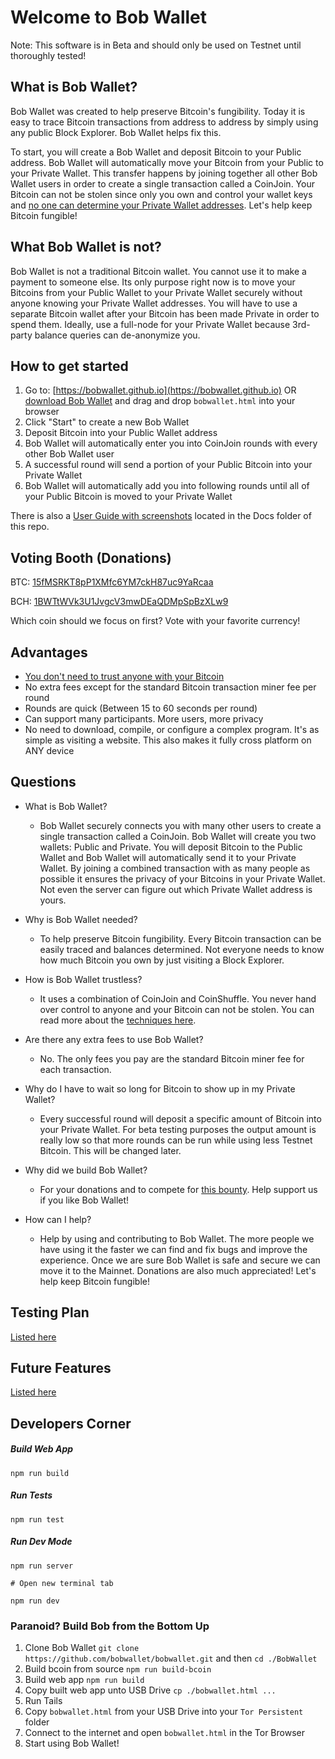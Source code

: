 # Welcome to Bob Wallet
Note: This software is in Beta and should only be used on Testnet until thoroughly tested!

## What is Bob Wallet?
Bob Wallet was created to help preserve Bitcoin's fungibility. Today it is easy to trace Bitcoin transactions from address to address by simply using any public Block Explorer. Bob Wallet helps fix this.

To start, you will create a Bob Wallet and deposit Bitcoin to your Public address. Bob Wallet will automatically move your Bitcoin from your Public to your Private Wallet. This transfer happens by joining together all other Bob Wallet users in order to create a single transaction called a CoinJoin. Your Bitcoin can not be stolen since only you own and control your wallet keys and [no one can determine your Private Wallet addresses](https://github.com/bobwallet/bobwallet/blob/master/docs/shufflelink.md). Let's help keep Bitcoin fungible!

## What Bob Wallet is not?

Bob Wallet is not a traditional Bitcoin wallet. You cannot use it to make a payment to someone else. Its only purpose right now is to move your Bitcoins from your Public Wallet to your Private Wallet securely without anyone knowing your Private Wallet addresses. You will have to use a separate Bitcoin wallet after your Bitcoin has been made Private in order to spend them. Ideally, use a full-node for your Private Wallet because 3rd-party balance queries can de-anonymize you.

## How to get started
1. Go to: [https://bobwallet.github.io](https://bobwallet.github.io) OR [download Bob Wallet](https://github.com/BobWallet/BobWallet/archive/master.zip) and drag and drop `bobwallet.html` into your browser
2. Click "Start" to create a new Bob Wallet
3. Deposit Bitcoin into your Public Wallet address
4. Bob Wallet will automatically enter you into CoinJoin rounds with every other Bob Wallet user
5. A successful round will send a portion of your Public Bitcoin into your Private Wallet
6. Bob Wallet will automatically add you into following rounds until all of your Public Bitcoin is moved to your Private Wallet

There is also a [User Guide with screenshots](https://github.com/BobWallet/BobWallet/blob/master/docs/user_guide/bobwallet_user_guide.md) located in the Docs folder of this repo.

## Voting Booth (Donations)
BTC: [15fMSRKT8pP1XMfc6YM7ckH87uc9YaRcaa](bitcoin:15fMSRKT8pP1XMfc6YM7ckH87uc9YaRcaa)

BCH: [1BWTtWVk3U1JvgcV3mwDEaQDMpSpBzXLw9](bitcoincash:1BWTtWVk3U1JvgcV3mwDEaQDMpSpBzXLw9)

Which coin should we focus on first? Vote with your favorite currency!


## Advantages
* [You don't need to trust anyone with your Bitcoin](https://github.com/bobwallet/bobwallet/blob/master/docs/shufflelink.md)
* No extra fees except for the standard Bitcoin transaction miner fee per round
* Rounds are quick (Between 15 to 60 seconds per round)
* Can support many participants. More users, more privacy
* No need to download, compile, or configure a complex program. It's as simple as visiting a website. This also makes it fully cross platform on ANY device

## Questions
* What is Bob Wallet?
  - Bob Wallet securely connects you with many other users to create a single transaction called a CoinJoin. Bob Wallet will create you two wallets: Public and Private. You will deposit Bitcoin to the Public Wallet and Bob Wallet will automatically send it to your Private Wallet. By joining a combined transaction with as many people as possible it ensures the privacy of your Bitcoins in your Private Wallet. Not even the server can figure out which Private Wallet address is yours.


* Why is Bob Wallet needed?
  - To help preserve Bitcoin fungibility. Every Bitcoin transaction can be easily traced and balances determined. Not everyone needs to know how much Bitcoin you own by just visiting a Block Explorer.


* How is Bob Wallet trustless?
  - It uses a combination of CoinJoin and CoinShuffle. You never hand over control to anyone and your Bitcoin can not be stolen. You can read more about the [techniques here](https://github.com/bobwallet/bobwallet/blob/master/docs/shufflelink.md).


* Are there any extra fees to use Bob Wallet?
  - No. The only fees you pay are the standard Bitcoin miner fee for each transaction.


* Why do I have to wait so long for Bitcoin to show up in my Private Wallet?
  - Every successful round will deposit a specific amount of Bitcoin into your Private Wallet. For beta testing purposes the output amount is really low so that more rounds can be run while using less Testnet Bitcoin. This will be changed later.


* Why did we build Bob Wallet?
  - For your donations and to compete for [this bounty](https://bitcointalk.org/index.php?topic=279249.msg2983911#msg2983911). Help support us if you like Bob Wallet!


* How can I help?
  - Help by using and contributing to Bob Wallet. The more people we have using it the faster we can find and fix bugs and improve the experience. Once we are sure Bob Wallet is safe and secure we can move it to the Mainnet. Donations are also much appreciated! Let's help keep Bitcoin fungible!


## Testing Plan

[Listed here](https://github.com/bobwallet/bobwallet/blob/master/docs/testing.md)

## Future Features

[Listed here](https://github.com/bobwallet/bobwallet/blob/master/docs/future.md)

## Developers Corner

##### Build Web App

```
npm run build
```

##### Run Tests

```
npm run test
```

##### Run Dev Mode

```
npm run server

# Open new terminal tab

npm run dev
```

### Paranoid? Build Bob from the Bottom Up

1. Clone Bob Wallet `git clone https://github.com/bobwallet/bobwallet.git` and then `cd ./BobWallet`
2. Build bcoin from source `npm run build-bcoin`
3. Build web app `npm run build`
4. Copy built web app unto USB Drive `cp ./bobwallet.html ...`
5. Run Tails
6. Copy `bobwallet.html` from your USB Drive into your `Tor Persistent` folder
7. Connect to the internet and open `bobwallet.html` in the Tor Browser
8. Start using Bob Wallet!
